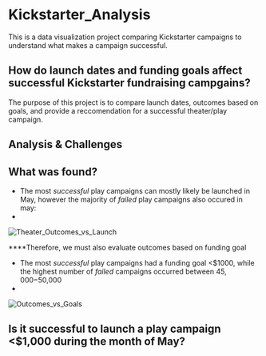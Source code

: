 # Kickstarter_Analysis
This is a data visualization project comparing Kickstarter campaigns to understand what makes a campaign successful.
## How do launch dates and funding goals affect successful Kickstarter fundraising campgains?
The purpose of this project is to compare launch dates, outcomes based on goals, and provide a reccomendation for a successful theater/play campaign.
## Analysis & Challenges

## What was found?

- The most _successful_ play campaigns can mostly likely be launched in May, however the majority of _failed_ play campaigns also occured in may:
- 
![Theater_Outcomes_vs_Launch](https://user-images.githubusercontent.com/79612565/110820339-db623c00-8243-11eb-86ed-b62dd0a3313a.png)

****Therefore, we must also evaluate outcomes based on funding goal

- The most _successful_ play campaigns had a funding goal <$1000, while the highest number of _failed_ campaigns occurred between $45,000-$50,000
- 
![Outcomes_vs_Goals](https://user-images.githubusercontent.com/79612565/110821118-9db1e300-8244-11eb-901c-af4325f99945.png)

## Is it successful to launch a play campaign <$1,000 during the month of May?
